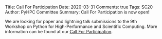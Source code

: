 Title: Call For Participation
Date: 2020-03-31
Comments: true
Tags: SC20
Author: PyHPC Committee
Summary: Call For Participation is now open!

We are looking for paper and lightning talk submissions to the 9th Workshop on Python for High-Performance and Scientific Computing. More information can be found at our [Call For Participation](/cfp).
